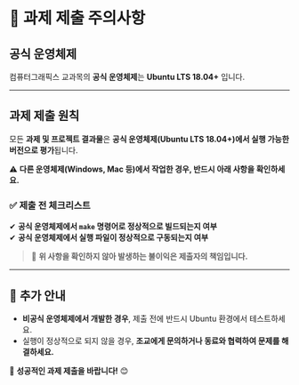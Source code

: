 # 🚨 과제 제출 주의사항  

## 공식 운영체제  
컴퓨터그래픽스 교과목의 **공식 운영체제**는 **Ubuntu LTS 18.04+** 입니다.  

---

## 과제 제출 원칙  
모든 **과제 및 프로젝트 결과물**은 **공식 운영체제(Ubuntu LTS 18.04+)에서 실행 가능한 버전으로 평가**됩니다.  

⚠️ **다른 운영체제(Windows, Mac 등)에서 작업한 경우, 반드시 아래 사항을 확인하세요.**  

### ✅ 제출 전 체크리스트  
✔ **공식 운영체제에서 `make` 명령어로 정상적으로 빌드되는지 여부**  
✔ **공식 운영체제에서 실행 파일이 정상적으로 구동되는지 여부**

> 🚨 **위 사항을 확인하지 않아 발생하는 불이익은 제출자의 책임입니다.**  

---

## 📢 추가 안내  
- **비공식 운영체제에서 개발한 경우**, 제출 전에 반드시 Ubuntu 환경에서 테스트하세요.  
- 실행이 정상적으로 되지 않을 경우, **조교에게 문의하거나 동료와 협력하여 문제를 해결하세요.**  

🚀 **성공적인 과제 제출을 바랍니다!** 😊  
